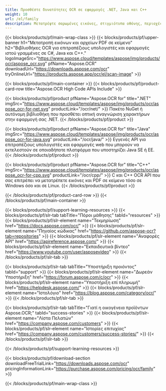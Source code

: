 ```yaml
---
title: Προσθέστε δυνατότητες OCR σε εφαρμογές .NET, Java και C++
weight: 10
url: /el/family
description: Μετατρέψτε σαρωμένες εικόνες, στιγμιότυπα οθόνης, περιοχές εικόνων και αρχεία PDF σε κείμενο σε εφαρμογές .NET, Java και C++ χρησιμοποιώντας εγγενή API OCR.
---
```


{{< blocks/products/pf/main-wrap-class >}}
{{< blocks/products/pf/upper-banner h1="Μετατροπή εικόνων και αρχείων PDF σε κείμενο" h2="Βιβλιοθήκες OCR για επιτραπέζιους υπολογιστές και εφαρμογές ιστού γραμμένες σε C#, Java και C++." logoImageSrc="https://www.aspose.cloud/templates/aspose/img/products/ocr/aspose_ocr.svg" pfName="Aspose.OCR" downloadUrl="https://downloads.aspose.com/ocr" tryOnlineUrl="https://products.aspose.app/ocr/el/scan-image" >}}

{{< blocks/products/pf/main-container >}}
{{< blocks/products/pf/product-card-row title="Aspose.OCR High Code APIs Include" >}}

{{< blocks/products/pf/product pfName="Aspose.OCR for" title=".NET" imgSrc="https://www.aspose.cloud/templates/aspose/img/products/ocr/aspose_ocr-for-net.svg" productLink="/ocr/net/" >}}
Πακέτο NuGet ή αυτόνομη βιβλιοθήκη που προσθέτει οπτική αναγνώριση χαρακτήρων στην εφαρμογή σας .NET.
{{< /blocks/products/pf/product >}}

{{< blocks/products/pf/product pfName="Aspose.OCR for" title="Java" imgSrc="https://www.aspose.cloud/templates/aspose/img/products/ocr/aspose_ocr-for-java.svg" productLink="/ocr/java/" >}}
Εγγενές API για επιτραπέζιους υπολογιστές και εφαρμογές web που μπορούν να εκτελεστούν σε οποιαδήποτε πλατφόρμα που υποστηρίζει Java SE ή EE.
{{< /blocks/products/pf/product >}}

{{< blocks/products/pf/product pfName="Aspose.OCR for" title="C++" imgSrc="https://www.aspose.cloud/templates/aspose/img/products/ocr/aspose_ocr-for-cpp.svg" productLink="/ocr/cpp/" >}}
C και C++ OCR API που σας επιτρέπει να μετατρέπετε εικόνες και PDF σε κείμενο τόσο σε Windows όσο και σε Linux.
{{< /blocks/products/pf/product >}}

{{< /blocks/products/pf/product-card-row >}}
{{< /blocks/products/pf/main-container >}}

{{< blocks/products/pf/support-learning-resources >}}
{{< blocks/products/pf/slr-tab tabTitle="Πόροι μάθησης" tabId="resources" >}}
{{< blocks/products/pf/slr-element name="Τεκμηρίωση" href="https://docs.aspose.com/ocr/" >}}
{{< blocks/products/pf/slr-element name="Πηγαίος κώδικας" href="https://github.com/aspose-ocr?tab=repositories" >}}
{{< blocks/products/pf/slr-element name="Αναφορές API" href="https://apireference.aspose.com/" >}}
{{< blocks/products/pf/slr-element name="Εκπαιδευτικά βίντεο" href="https://www.youtube.com/user/asposevideo" >}}
{{< /blocks/products/pf/slr-tab >}}

{{< blocks/products/pf/slr-tab tabTitle="Υποστήριξη προιόντος" tabId="support" >}}
{{< blocks/products/pf/slr-element name="Δωρεάν Υποστήριξη" href="https://forum.aspose.com/c/ocr" >}}
{{< blocks/products/pf/slr-element name="Υποστήριξη επί πληρωμή" href="https://helpdesk.aspose.com/" >}}
{{< blocks/products/pf/slr-element name="Ιστολόγιο" href="https://blog.aspose.com/category/ocr/" >}}
{{< /blocks/products/pf/slr-tab >}}

{{< blocks/products/pf/slr-tab tabTitle="Γιατί η οικογένεια προϊόντων Aspose.OCR;" tabId="success-stories" >}}
{{< blocks/products/pf/slr-element name="Λίστα Πελατών" href="https://company.aspose.com/customers" >}}
{{< blocks/products/pf/slr-element name="Ιστορίες επιτυχίας" href="https://company.aspose.com/customers/success-stories/" >}}
{{< /blocks/products/pf/slr-tab >}}

{{< /blocks/products/pf/support-learning-resources >}}

{{< blocks/products/pf/download-section downloadFreeTrialLink="https://downloads.aspose.com/ocr" pricingInformationLink="https://purchase.aspose.com/pricing/ocr/family" >}}

{{< /blocks/products/pf/main-wrap-class >}}